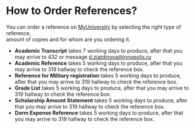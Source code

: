 # How to Order References? 
You can order a reference on [MyUniversity](https://my.university.innopolis.ru/) by selecting the right type of reference,  
amount of copies and for whom are you ordering it.

* **Academic Transcript** takes 7 working days to produce, after that you may arrive to 432 or message d.ziatdinova@innopolis.ru
* **Academic Reference** takes 5 working days to produce, after that you may arrive to 319 hallway to check the reference box.
* **Reference for Military registration** takes 5 working days to produce, after that you may arrive to 319 hallway to check the reference box.
* **Grade List** takes 5 working days to produce, after that you may arrive to 319 hallway to check the reference box.
* **Scholarship Amount Statement** takes 5 working days to produce, after that you may arrive to 319 hallway to check the reference box.
* **Dorm Expense Reference** takes 5 working days to produce, after that you may arrive to 319 hallway to check the reference box.
